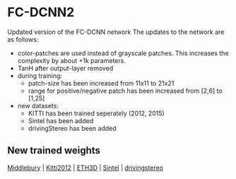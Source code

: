 # FC-DCNN2
Updated version of the FC-DCNN network
The updates to the network are as follows: 

- color-patches are used instead of grayscale patches. This increases the complexity by about +1k parameters.
- TanH after output-layer removed
- during training:
  - patch-size has been increased from 11x11 to 21x21 
  - range for positive/negative patch has been increased from [2,6] to [1,25]
- new datasets:
  - KITTI has been trained seperately (2012, 2015)
  - Sintel has been added
  - drivingStereo has been added
  
## New trained weights

[Middlebury](https://drive.google.com/file/d/17LGGTQ0trAQs3qA05ITNXIHRoO65p-2n/view?usp=sharing) |
[Kitti2012](https://drive.google.com/file/d/19QLgLTDKtpqfuoAqUJBt4BhYPJdosyJ8/view?usp=sharing) |
[ETH3D](https://drive.google.com/file/d/1cnafA5Fupncdx9I_Yr1YfVDDL-SGTVmK/view?usp=sharing) |
[Sintel](https://drive.google.com/file/d/1Hg-DZGlnVkvbB-o9w4rrHIznx5UYd9Fn/view?usp=sharing) |
[drivingstereo](https://drive.google.com/file/d/1fXM6_dEkBL0qLNfpIYNr8nEsDDpYGKV6/view?usp=sharing)
